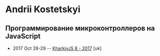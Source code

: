# Andrii Kostetskyi

## Программирование микроконтроллеров на JavaScript
- 2017 Oct 28-29 -- [KharkivJS 8 - 2017](https://www.youtube.com/watch?v=iHsslg8ppKw) [uk]   
